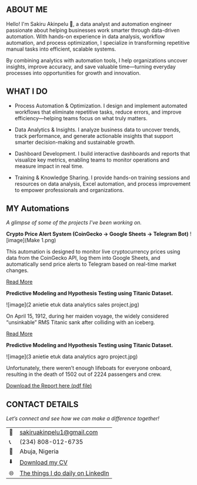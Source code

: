 <!--Section 1: Introduce your self-->
## ABOUT ME

Hello! I'm Sakiru Akinpelu 🤖, a data analyst and automation engineer passionate about helping businesses work smarter through data-driven automation. With hands-on experience in data analysis, workflow automation, and process optimization, I specialize in transforming repetitive manual tasks into efficient, scalable systems.

By combining analytics with automation tools, I help organizations uncover insights, improve accuracy, and save valuable time—turning everyday processes into opportunities for growth and innovation.


<!--Mention your top/relevant skills here - core and soft skills-->
## WHAT I DO

- Process Automation & Optimization.
I design and implement automated workflows that eliminate repetitive tasks, reduce errors, and improve efficiency—helping teams focus on what truly matters.

- Data Analytics & Insights.
I analyze business data to uncover trends, track performance, and generate actionable insights that support smarter decision-making and sustainable growth.

- Dashboard Development.
I build interactive dashboards and reports that visualize key metrics, enabling teams to monitor operations and measure impact in real time.

- Training & Knowledge Sharing.
I provide hands-on training sessions and resources on data analysis, Excel automation, and process improvement to empower professionals and organizations.


<!--Section 2: List 3-4 key projects-->
## MY Automations 

*A glimpse of some of the projects I've been working on.*

**Crypto Price Alert System (CoinGecko → Google Sheets → Telegram Bot)**
![image](Make 1.png)

This automation is designed to monitor live cryptocurrency prices using data from the CoinGecko API, log them into Google Sheets, and automatically send price alerts to Telegram based on real-time market changes.


[Read More](https://mercy-williams-porfolio.my.canva.site/dark-and-playful-simple-creative-portfolio-presentation)

**Predictive Modeling and Hypothesis Testing using Titanic Dataset.**

![image](2 anietie etuk data analytics sales project.jpg)

On April 15, 1912, during her maiden voyage, the widely considered “unsinkable” RMS Titanic sank after colliding with an iceberg. 

[Read More](https://www.linkedin.com/pulse/predictive-modeling-hypothesis-testing-using-titanic-dataset-anietie/)

**Predictive Modeling and Hypothesis Testing using Titanic Dataset.**

![image](3 anietie etuk data analytics agro project.jpg)

Unfortunately, there weren’t enough lifeboats for everyone onboard, resulting in the death of 1502 out of 2224 passengers and crew. 

<a href="17 How to Present Data to Executives by Anietie Etuk.pdf">Download the Report here (pdf file)</a>


## CONTACT DETAILS

*Let’s connect and see how we can make a difference together!*
<table>
  <tbody>
    <tr>
      <td>📧</td>
      <td><a href="mailto:sakiruakinpelu1@gmail.com">sakiruakinpelu1@gmail.com</a></td>
    </tr>
    <tr>
      <td>📞</td>
      <td>(234) 808-012-6735</td>
    </tr>
    <tr>
      <td>📍</td>
      <td>Abuja, Nigeria</td>
    </tr>
    <tr>
      <td>⬇️</td>
      <td><a href="https://etuk123456.github.io/portfolio1/docs/Profile.pdf">Download my CV</a></td>
    </tr>
    <tr>
      <td>🌐</td>
      <td><a href="https://www.linkedin.com/in/sakiruakinpelu/">The things I do daily on LinkedIn</a></td>
    </tr>
  </tbody>
</table>

   




